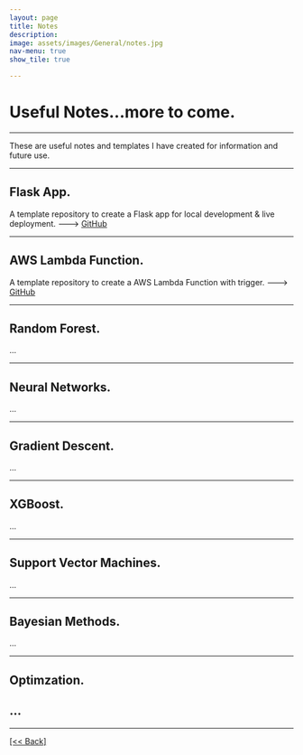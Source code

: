 ```yaml
---
layout: page
title: Notes
description:
image: assets/images/General/notes.jpg
nav-menu: true
show_tile: true

---
```


# Useful Notes...more to come.

---

These are useful notes and templates I have created for information and future use.

---

## Flask App.
A template repository to create a Flask app for local development & live deployment. ---> [GitHub](https://github.com/CVanchieri/FlaskApp_Template)

---

## AWS Lambda Function.
A template repository to create a AWS Lambda Function with trigger. ---> [GitHub](https://github.com/CVanchieri/AWSLambdaFunction_Template)

---

## Random Forest.
...

---

## Neural Networks.
...

---

## Gradient Descent.
...

---

## XGBoost.
...

---

## Support Vector Machines.
...

---

## Bayesian Methods.
...

---

## Optimzation.
...
---




---
[[<< Back]](https://cvanchieri.github.io/DSPortfolio)
